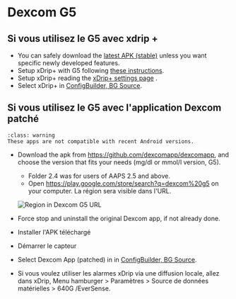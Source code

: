 # Dexcom G5

## Si vous utilisez le G5 avec xdrip +

-   You can safely download the [latest APK (stable)](https://xdrip-plus-updates.appspot.com/stable/xdrip-plus-latest.apk) unless you want specific newly developed features.
-   Setup xDrip+ with G5 following [these instructions](https://navid200.github.io/xDrip/docs/G5-Recommended-Settings.html).
-   Setup xDrip+ reading the [xDrip+ settings page](../Configuration/xdrip.md) .
-   Select xDrip+ in [ConfigBuilder, BG Source](../Configuration/Config-Builder.md#bg-source).

## Si vous utilisez le G5 avec l'application Dexcom patché

```{admonition} Legacy apps
:class: warning
These apps are not compatible with recent Android versions.  
```

-   Download the apk from <https://github.com/dexcomapp/dexcomapp>, and choose the version that fits your needs (mg/dl or mmol/l version, G5).

    -   Folder 2.4 was for users of AAPS 2.5 and above.
    -   Open <https://play.google.com/store/search?q=dexcom%20g5> on your computer. La région sera visible dans l'URL.

    ![Region in Dexcom G5 URL](../images/DexcomG5regionURL.PNG)

-   Force stop and uninstall the original Dexcom app, if not already done.

-   Installer l'APK téléchargé

-   Démarrer le capteur

- Select Dexcom App (patched) in in [ConfigBuilder, BG Source](../Configuration/Config-Builder.md#bg-source).

-   Si vous voulez utiliser les alarmes xDrip via une diffusion locale, allez dans xDrip, Menu hamburger > Paramètres > Source de données matérielles > 640G /EverSense.
